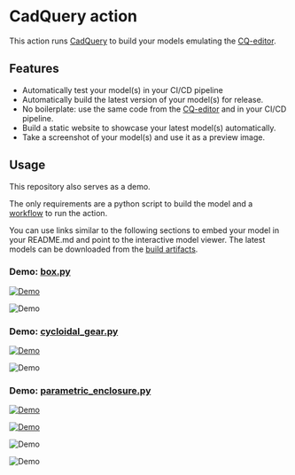 # CadQuery action

This action runs [CadQuery](https://github.com/CadQuery/cadquery) to build your models emulating
the [CQ-editor](https://github.com/CadQuery/CQ-editor).

## Features

- Automatically test your model(s) in your CI/CD pipeline
- Automatically build the latest version of your model(s) for release.
- No boilerplate: use the same code from the [CQ-editor](https://github.com/CadQuery/CQ-editor) and in your CI/CD
  pipeline.
- Build a static website to showcase your latest model(s) automatically.
- Take a screenshot of your model(s) and use it as a preview image.

## Usage

This repository also serves as a demo.

The only requirements are a python script to build the model and a [workflow](.github/workflows/ci.yml) to run the
action.

You can use links similar to the following sections to embed your model in your README.md and point to the interactive
model viewer. The latest models can be downloaded from
the [build artifacts](https://github.com/Yeicor/cadquery-action/actions/workflows/ci.yml).

### Demo: [box.py](demos/box.py)

[![Demo](https://yeicor.github.io/cadquery-action/models/demos/box/simple_box.png)](https://yeicor.github.io/cadquery-action/?model=models/demos/box/simple_box.gltf)

![Demo](https://yeicor.github.io/cadquery-action/models/demos/box/simple_box.svg)

### Demo: [cycloidal_gear.py](demos/cycloidal_gear.py)

[![Demo](https://yeicor.github.io/cadquery-action/models/demos/cycloidal_gear/cycloidal_gear.png)](https://yeicor.github.io/cadquery-action/?model=models/demos/cycloidal_gear/cycloidal_gear.gltf)

![Demo](https://yeicor.github.io/cadquery-action/models/demos/cycloidal_gear/cycloidal_gear.svg)

### Demo: [parametric_enclosure.py](demos/parametric_enclosure.py)

[![Demo](https://yeicor.github.io/cadquery-action/models/demos/parametric_enclosure/topOfLid.png)](https://yeicor.github.io/cadquery-action/?model=models/demos/parametric_enclosure/topOfLid.gltf)

[![Demo](https://yeicor.github.io/cadquery-action/models/demos/parametric_enclosure/debug-bottom.png)](https://yeicor.github.io/cadquery-action/?model=models/demos/parametric_enclosure/debug-bottom.gltf)

![Demo](https://yeicor.github.io/cadquery-action/models/demos/parametric_enclosure/topOfLid.svg)

![Demo](https://yeicor.github.io/cadquery-action/models/demos/parametric_enclosure/debug-bottom.svg)